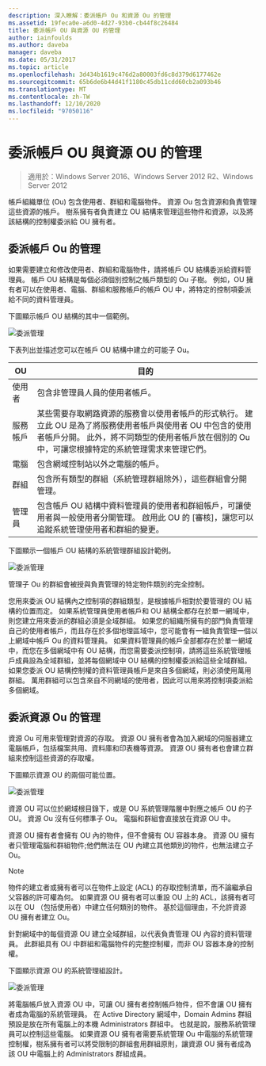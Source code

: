 ```yaml
---
description: 深入瞭解：委派帳戶 Ou 和資源 Ou 的管理
ms.assetid: 19feca0e-a6d0-4d27-93b0-cb44f8c26484
title: 委派帳戶 OU 與資源 OU 的管理
author: iainfoulds
ms.author: daveba
manager: daveba
ms.date: 05/31/2017
ms.topic: article
ms.openlocfilehash: 3d434b1619c476d2a80003fd6c8d379d6177462e
ms.sourcegitcommit: 65b6de6b44d41f1180c45db11cdd60cb2a093b46
ms.translationtype: MT
ms.contentlocale: zh-TW
ms.lasthandoff: 12/10/2020
ms.locfileid: "97050116"
---
```

# <a name="delegating-administration-of-account-ous-and-resource-ous"></a>委派帳戶 OU 與資源 OU 的管理

>適用於：Windows Server 2016、Windows Server 2012 R2、Windows Server 2012

帳戶組織單位 (Ou) 包含使用者、群組和電腦物件。 資源 Ou 包含資源和負責管理這些資源的帳戶。 樹系擁有者負責建立 OU 結構來管理這些物件和資源，以及將該結構的控制權委派給 OU 擁有者。

## <a name="delegating-administration-of-account-ous"></a>委派帳戶 Ou 的管理
如果需要建立和修改使用者、群組和電腦物件，請將帳戶 OU 結構委派給資料管理員。 帳戶 OU 結構是每個必須個別控制之帳戶類型的 Ou 子樹。 例如，OU 擁有者可以在使用者、電腦、群組和服務帳戶的帳戶 OU 中，將特定的控制項委派給不同的資料管理員。

下圖顯示帳戶 OU 結構的其中一個範例。

![委派管理](media/Delegating-Administration-of-Account-OUs-and-Resource-OUs/66d38fbe-e8eb-42d7-abab-9526243bf6d9.gif)

下表列出並描述您可以在帳戶 OU 結構中建立的可能子 Ou。

|OU|目的|
|------|-----------|
|使用者|包含非管理員人員的使用者帳戶。|
|服務帳戶|某些需要存取網路資源的服務會以使用者帳戶的形式執行。 建立此 OU 是為了將服務使用者帳戶與使用者 OU 中包含的使用者帳戶分開。 此外，將不同類型的使用者帳戶放在個別的 Ou 中，可讓您根據特定的系統管理需求來管理它們。|
|電腦|包含網域控制站以外之電腦的帳戶。|
|群組|包含所有類型的群組（系統管理群組除外），這些群組會分開管理。|
|管理員|包含帳戶 OU 結構中資料管理員的使用者和群組帳戶，可讓使用者與一般使用者分開管理。 啟用此 OU 的 [審核]，讓您可以追蹤系統管理使用者和群組的變更。|

下圖顯示一個帳戶 OU 結構的系統管理群組設計範例。

![委派管理](media/Delegating-Administration-of-Account-OUs-and-Resource-OUs/be2cd2d2-6956-429c-a53a-369e6fe40b2b.gif)

管理子 Ou 的群組會被授與負責管理的特定物件類別的完全控制。

您用來委派 OU 結構內之控制項的群組類型，是根據帳戶相對於要管理的 OU 結構的位置而定。 如果系統管理員使用者帳戶和 OU 結構全都存在於單一網域中，則您建立用來委派的群組必須是全域群組。 如果您的組織所擁有的部門負責管理自己的使用者帳戶，而且存在於多個地理區域中，您可能會有一組負責管理一個以上網域中帳戶 Ou 的資料管理員。 如果資料管理員的帳戶全部都存在於單一網域中，而您在多個網域中有 OU 結構，而您需要委派控制項，請將這些系統管理帳戶成員設為全域群組，並將每個網域中 OU 結構的控制權委派給這些全域群組。 如果您委派 OU 結構控制權的資料管理員帳戶是來自多個網域，則必須使用萬用群組。 萬用群組可以包含來自不同網域的使用者，因此可以用來將控制項委派給多個網域。

## <a name="delegating-administration-of-resource-ous"></a>委派資源 Ou 的管理
資源 Ou 可用來管理對資源的存取。 資源 OU 擁有者會為加入網域的伺服器建立電腦帳戶，包括檔案共用、資料庫和印表機等資源。 資源 OU 擁有者也會建立群組來控制這些資源的存取權。

下圖顯示資源 OU 的兩個可能位置。

![委派管理](media/Delegating-Administration-of-Account-OUs-and-Resource-OUs/6667a5ce-34d6-48a9-9974-b823ba70e2af.gif)

資源 OU 可以位於網域根目錄下，或是 OU 系統管理階層中對應之帳戶 OU 的子 OU。 資源 Ou 沒有任何標準子 Ou。 電腦和群組會直接放在資源 OU 中。

資源 OU 擁有者會擁有 OU 內的物件，但不會擁有 OU 容器本身。 資源 OU 擁有者只管理電腦和群組物件;他們無法在 OU 內建立其他類別的物件，也無法建立子 Ou。

> [!NOTE]
> 物件的建立者或擁有者可以在物件上設定 (ACL) 的存取控制清單，而不論繼承自父容器的許可權為何。 如果資源 OU 擁有者可以重設 OU 上的 ACL，該擁有者可以在 OU （包括使用者）中建立任何類別的物件。 基於這個理由，不允許資源 OU 擁有者建立 Ou。

針對網域中的每個資源 OU 建立全域群組，以代表負責管理 OU 內容的資料管理員。 此群組具有 OU 中群組和電腦物件的完整控制權，而非 OU 容器本身的控制權。

下圖顯示資源 OU 的系統管理組設計。

![委派管理](media/Delegating-Administration-of-Account-OUs-and-Resource-OUs/8a3f7714-a3bf-43f7-b999-6070543248b0.gif)

將電腦帳戶放入資源 OU 中，可讓 OU 擁有者控制帳戶物件，但不會讓 OU 擁有者成為電腦的系統管理員。 在 Active Directory 網域中，Domain Admins 群組預設是放在所有電腦上的本機 Administrators 群組中。 也就是說，服務系統管理員可以控制這些電腦。 如果資源 OU 擁有者需要系統管理 Ou 中電腦的系統管理控制權，樹系擁有者可以將受限制的群組套用群組原則，讓資源 OU 擁有者成為該 OU 中電腦上的 Administrators 群組成員。



